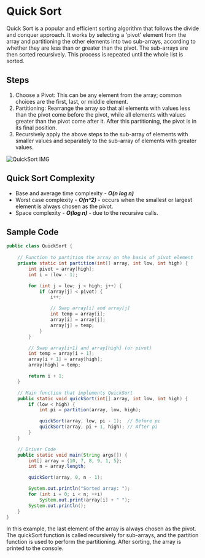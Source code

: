 # Quick Sort
Quick Sort is a popular and efficient sorting algorithm that follows the divide and conquer approach. 
It works by selecting a 'pivot' element from the array and partitioning the other elements into two sub-arrays, according to whether they are less than or greater than the pivot. 
The sub-arrays are then sorted recursively. This process is repeated until the whole list is sorted.

## Steps
1. Choose a Pivot: This can be any element from the array; common choices are the first, last, or middle element.
2. Partitioning: Rearrange the array so that all elements with values less than the pivot come before the pivot, while all elements with values greater than the pivot come after it. After this partitioning, the pivot is in its final position.
3. Recursively apply the above steps to the sub-array of elements with smaller values and separately to the sub-array of elements with greater values.

![QuickSort IMG](/assests/QuickSort2.png)

## Quick Sort Complexity
 - Base and average time complexity - ***O(n log n)***
 - Worst case complexity - ***O(n^2)*** - occurs when the smallest or largest element is always chosen as the pivot.
 - Space complexity - ***O(log n)*** - due to the recursive calls.

## Sample Code
```java
public class QuickSort {
    
    // Function to partition the array on the basis of pivot element
    private static int partition(int[] array, int low, int high) {
        int pivot = array[high];  
        int i = (low - 1); 

        for (int j = low; j < high; j++) {
            if (array[j] < pivot) {
                i++;

                // Swap array[i] and array[j]
                int temp = array[i];
                array[i] = array[j];
                array[j] = temp;
            }
        }

        // Swap array[i+1] and array[high] (or pivot)
        int temp = array[i + 1];
        array[i + 1] = array[high];
        array[high] = temp;

        return i + 1;
    }

    // Main function that implements QuickSort
    public static void quickSort(int[] array, int low, int high) {
        if (low < high) {
            int pi = partition(array, low, high);

            quickSort(array, low, pi - 1);  // Before pi
            quickSort(array, pi + 1, high); // After pi
        }
    }

    // Driver Code
    public static void main(String args[]) {
        int[] array = {10, 7, 8, 9, 1, 5};
        int n = array.length;

        quickSort(array, 0, n - 1);

        System.out.println("Sorted array: ");
        for (int i = 0; i < n; ++i)
            System.out.print(array[i] + " ");
        System.out.println();
    }
}

```

In this example, the last element of the array is always chosen as the pivot. The quickSort function is called recursively for sub-arrays, and the partition function is used to perform the partitioning. After sorting, the array is printed to the console.
